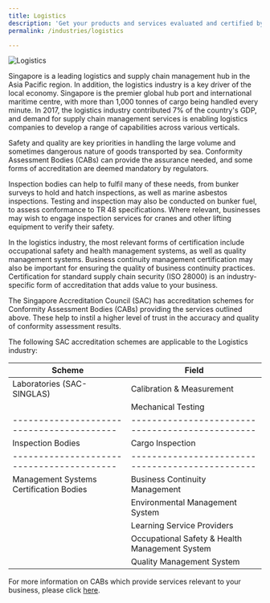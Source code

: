 ```yaml
---
title: Logistics
description: 'Get your products and services evaluated and certified by a Singapore Accreditation Council (SAC)-accredited Conformity Assessment Body (CAB).'
permalink: /industries/logistics

---
```



![Logistics](/images/industries/logistics.jpg)

Singapore is a leading logistics and supply chain management hub in the Asia Pacific region. In addition, the logistics industry is a key driver of the local economy. Singapore is the premier global hub port and international maritime centre, with more than 1,000 tonnes of cargo being handled every minute. In 2017, the logistics industry contributed 7% of the country's GDP, and demand for supply chain management services is enabling logistics companies to develop a range of capabilities across various verticals.

Safety and quality are key priorities in handling the large volume and sometimes dangerous nature of goods transported by sea. Conformity Assessment Bodies (CABs) can provide the assurance needed, and some forms of accreditation are deemed mandatory by regulators.

Inspection bodies can help to fulfil many of these needs, from bunker surveys to hold and hatch inspections, as well as marine asbestos inspections. Testing and inspection may also be conducted on bunker fuel, to assess conformance to TR 48 specifications. Where relevant, businesses may wish to engage inspection services for cranes and other lifting equipment to verify their safety.

In the logistics industry, the most relevant forms of certification include occupational safety and health management systems, as well as quality management systems. Business continuity management certification may also be important for ensuring the quality of business continuity practices. Certification for standard supply chain security (ISO 28000) is an industry-specific form of accreditation that adds value to your business.

The Singapore Accreditation Council (SAC) has accreditation schemes for Conformity Assessment Bodies (CABs) providing the services outlined above. These help to instil a higher level of trust in the accuracy and quality of conformity assessment results.

The following SAC accreditation schemes are applicable to the Logistics industry:

| Scheme                                  | Field                                          |
|-----------------------------------------|------------------------------------------------|
| Laboratories (SAC-SINGLAS)              | Calibration & Measurement                      |
|                                         | Mechanical Testing                             |
|-----------------------------------------|------------------------------------------------|
| Inspection Bodies                       | Cargo Inspection                               |
|-----------------------------------------|------------------------------------------------|
| Management Systems Certification Bodies | Business Continuity Management                 |
|                                         | Environmental Management System                |
|                                         | Learning Service Providers                     |
|                                         | Occupational Safety & Health Management System |
|                                         | Quality Management System                      |

For more information on CABs which provide services relevant to your business, please click [here](/services/accreditation-services).
